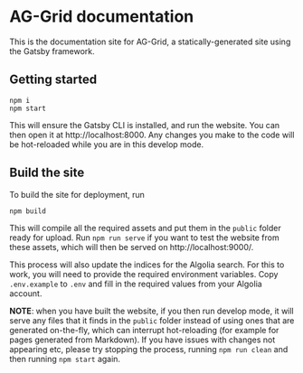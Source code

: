 # AG-Grid documentation

This is the documentation site for AG-Grid, a statically-generated site using the Gatsby framework.

## Getting started

    npm i
    npm start

This will ensure the Gatsby CLI is installed, and run the website. You can then open it at http://localhost:8000. Any changes you make to the code will be hot-reloaded while you are in this develop mode.

## Build the site

To build the site for deployment, run

    npm build

This will compile all the required assets and put them in the `public` folder ready for upload. Run `npm run serve` if you want to test the website from these assets, which will then be served
on http://localhost:9000/.

This process will also update the indices for the Algolia search. For this to work, you will need to provide the required environment variables. Copy `.env.example` to `.env` and fill in the required values from your Algolia account.

**NOTE**: when you have built the website, if you then run develop mode, it will serve any files that it finds in the `public` folder instead of using ones that are generated on-the-fly, which can interrupt hot-reloading (for example for pages generated from Markdown). If you have issues with changes not appearing etc, please try stopping the process, running `npm run clean` and then running
`npm start` again.